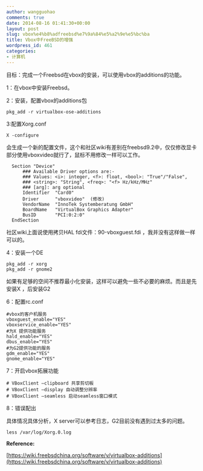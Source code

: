 ```yaml
---
author: wangguohao
comments: true
date: 2014-08-16 01:41:30+00:00
layout: post
slug: vbox%e4%b8%adfreebsd%e7%9a%84%e5%a2%9e%e5%bc%ba
title: Vbox中FreeBSD的增强
wordpress_id: 461
categories:
- 计算机
---
```


目标：完成一个Freebsd在vbox的安装，可以使用vbox的additions的功能。


1：在vbox中安装Freebsd。

2：安装，配置vbox的additions包

    
    pkg_add -r virtualbox-ose-additions


3:配置Xorg.conf

    
    X -configure


会生成一个新的配置文件，这个和社区wiki有差别在freebsd9.2中，仅仅修改显卡部分使用vboxvideo就行了，鼠标不用修改一样可以工作。

    
      Section "Device"
          ### Available Driver options are:-
          ### Values: <i>: integer, <f>: float, <bool>: "True"/"False",
          ### <string>: "String", <freq>: "<f> Hz/kHz/MHz"
          ### [arg]: arg optional
          Identifier  "Card0"
          Driver      "vboxvideo"  (修改)
          VendorName  "InnoTek Systemberatung GmbH"
          BoardName   "VirtualBox Graphics Adapter"
          BusID       "PCI:0:2:0"
      EndSection


社区wiki上面说使用拷贝HAL fdi文件：90-vboxguest.fdi ，我并没有这样做一样可以的。

4：安装一个DE

    
    pkg_add -r xorg
    pkg_add -r gnome2


如果有足够的空间不推荐最小化安装，这样可以避免一些不必要的麻烦。而且是先安装X ，后安装G2

6：配置rc.conf

    
    #vbox的客户机服务
    vboxguest_enable="YES"
    vboxservice_enable="YES"
    #为X 提供功能服务
    hald_enable="YES"
    dbus_enable="YES"
    #为G2提供功能的服务
    gdm_enable="YES"
    gnome_enable="YES"


7：开启vbox拓展功能

    
    # VBoxClient –clipboard 共享剪切板
    # VBoxClient –display 自动调整分辨率
    # VBoxClient –seamless 启动seamless窗口模式


8：错误配出

具体情况具体分析，X server可以参考日志，G2目前没有遇到过太多的问题。

    
    less /var/log/Xorg.0.log




**Reference:**

[https://wiki.freebsdchina.org/software/v/virtualbox-additions](https://wiki.freebsdchina.org/software/v/virtualbox-additions)
